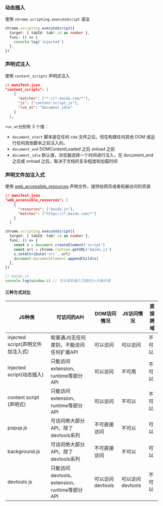 ### 动态插入

使用 `chrome.scripting.executeScript` 语法

```typescript
chrome.scripting.executeScript({
  target: { tabId: tab?.id as number },
  func: () => {
    console.log(`injected`)
  },
})
```

### 声明式注入

使用 `content_scripts` 声明式注入

```json
// manifest.json
"content_scripts": [
    {
      "matches": ["*://*.baidu.com/*"],
      "js": ["content-script.js"],
      "run_at": "document_idle"
    }
  ],
```

`run_at`分别有 3 个值：

- `document_start` 脚本是在任何 css 文件之后，但在构建任何其他 DOM 或运行任何其他脚本之前注入的。
- `document_end` DOMContentLoaded 之后 onload 之前
- `document_idle` 默认值，浏览器选择一个时间进行注入，在 document_end 之后或 onload 之后。取决于文档的复杂程度和加载时间

### 声明文件加注入式

使用 [web_accessible_resources](https://developer.chrome.com/docs/extensions/mv3/manifest/web_accessible_resources/) 声明文件，提供给网页或者拓展访问的资源

```json
// manifest.json
"web_accessible_resources": [
    {
      "resources": ["baidu.js"],
      "matches": ["https://*.baidu.com/*"]
    }
  ]
```

```ts
chrome.scripting.executeScript({
  target: { tabId: tab?.id as number },
  func: () => {
    const s = document.createElement('script')
    const url = chrome.runtime.getURL('baidu.js')
    s.setAttribute('src', url)
    document.documentElement.appendChild(s)
  },
})
```

```js
// baidu.js
console.log(window.$) // 可以拿到插入页面的js对象的值
```

#### 三种方式对比


| JS种类 | 可访问的API| DOM访问情况| JS访问情况| 直接跨域 |
| -- | -- | -- | -- | -- |
| injected script(声明文件加注入式) | 和普通JS无任何差别，不能访问任何扩展API | 可以访问 | 可以访问 | 不可以 
| injected script(动态插入) | 只能访问 extension、runtime等部分API | 可以访问 | 不可用 | 不可以 
| content script (声明式) | 只能访问 extension、runtime等部分API | 可以访问 | 不可以 | 不可以
| popup.js | 可访问绝大部分API，除了devtools系列 | 不可直接访问 | 不可以| 可以
| background.js | 可访问绝大部分API，除了devtools系列 | 不可直接访问 | 不可以 | 可以
| devtools js | 只能访问 devtools、extension、runtime等部分API | 可以访问devtools | 可以访问devtools | 不可以
